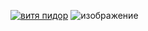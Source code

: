 [![витя пидор](https://github.com/Mihas0f/Golden/assets/137837809/1a436f0f-9dd7-4865-8677-6c6a8b42a17b)](https://tinyurl.com/mr2tysf2)
![изображение](https://github.com/jasurbuz/F1orza1ds/assets/81855769/4345b8fd-0c0d-4fcc-80b5-e0e6d11aa46f)

